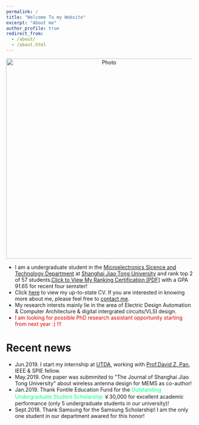 ```yaml
---
permalink: /
title: "Welcome To my Website"
excerpt: "About me"
author_profile: true
redirect_from: 
  - /about/
  - /about.html
---
```


<p align="center">
  <img src="https://zhuhanqing.github.io/images/zhuhanqing-beijing.jpg?raw=true" alt="Photo" style="width: 540px;"/> 
</p>

* I am a undergraduate student in the [Microelectronics Sicence and Technology Department](http://dmne.sjtu.edu.cn/dmne/) at [Shanghai Jiao Tong University](http://en.sjtu.edu.cn/) and rank top 2 of 57 students.[Click to View My Ranking Certification [PDF]](http://zhuhanqing.github.io/files/ranking.pdf) with a GPA 91.65 for recent four semster!
* Click [here](http://zhuhanqing.github.io/files/CV_ZHQ.pdf) to view my up-to-state CV. If you are interested in knowing more about me, please feel free to [contact me](https://zhuhanqing.github.io/contact/).
* My research intersts mainly lie in the area of Electric Design Automation & Computer Architecture & digital intergrated circuits/VLSI design.
* <font color="#dd0000">I am looking for possible PhD research assistant opportunity starting from next year :)  !!!</font>

# Recent news
* Jun.2019. I start my internship at [UTDA](https://www.cerc.utexas.edu/utda/), working with [Prof.David Z. Pan](http://www.ece.utexas.edu/people/faculty/david-z-pan), IEEE & SPIE fellow.
* May.2019. One paper was submmited to "The Journal of Shanghai Jiao Tong University" about wireless antenna design for MEMS as co-author!
* Jan.2019. Thank Fontile Education Fund for the <font color="#00FF7F"> Outstanding Undergraduate Student Scholarship</font>
 ￥30,000 for excellent academic performance (only 5 undergraduate students in our university)!
* Sept.2018. Thank Samsung for the Samsung Scholarship! I am the only one student in our department awared for this honor!
